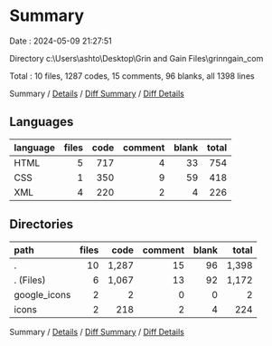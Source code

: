 # Summary

Date : 2024-05-09 21:27:51

Directory c:\\Users\\ashto\\Desktop\\Grin and Gain Files\\grinngain_com

Total : 10 files,  1287 codes, 15 comments, 96 blanks, all 1398 lines

Summary / [Details](details.md) / [Diff Summary](diff.md) / [Diff Details](diff-details.md)

## Languages
| language | files | code | comment | blank | total |
| :--- | ---: | ---: | ---: | ---: | ---: |
| HTML | 5 | 717 | 4 | 33 | 754 |
| CSS | 1 | 350 | 9 | 59 | 418 |
| XML | 4 | 220 | 2 | 4 | 226 |

## Directories
| path | files | code | comment | blank | total |
| :--- | ---: | ---: | ---: | ---: | ---: |
| . | 10 | 1,287 | 15 | 96 | 1,398 |
| . (Files) | 6 | 1,067 | 13 | 92 | 1,172 |
| google_icons | 2 | 2 | 0 | 0 | 2 |
| icons | 2 | 218 | 2 | 4 | 224 |

Summary / [Details](details.md) / [Diff Summary](diff.md) / [Diff Details](diff-details.md)